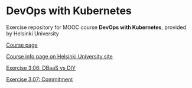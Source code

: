 # DevOps with Kubernetes

Exercise repository for MOOC course **DevOps with Kubernetes**, provided by Helsinki University

[Course page](https://devopswithkubernetes.com/)

[Course info page on Helsinki University site](https://courses.helsinki.fi/fi/aytkt21027en)

[Exercise 3.06: DBaaS vs DIY](https://github.com/mtuomiko/kubernetes-devops/blob/main/part_03/exercise_06.md)

[Exercise 3.07: Commitment](https://github.com/mtuomiko/kubernetes-devops/blob/main/part_03/exercise_07.md)
